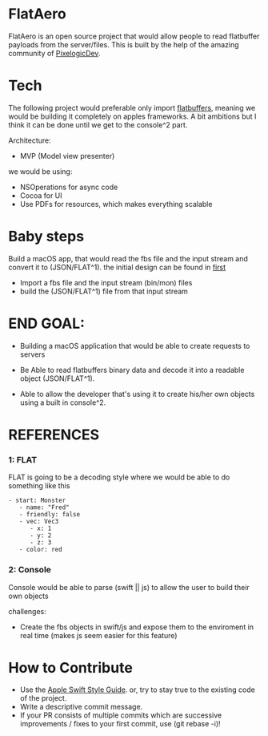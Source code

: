 # FlatAero

FlatAero is an open source project that would allow people to read flatbuffer payloads from the server/files. 
This is built by the help of the amazing community of [PixelogicDev](https://twitch.tv/pixelogicdev).

# Tech
The following project would preferable only import [flatbuffers](https://github.com/google/flatbuffers), meaning we would be building it completely on apples frameworks.
A bit ambitions but I think it can be done until we get to the console^2 part.

Architecture:
- MVP (Model view presenter)

we would be using:
- NSOperations for async code
- Cocoa for UI
- Use PDFs for resources, which makes everything scalable

# Baby steps

Build a macOS app, that would read the fbs file and the input stream and convert it to (JSON/FLAT^1). the initial design can be found in [first](https://github.com/mustiikhalil/FlatAero/designs/first.pdf)
- Import a fbs file and the input stream (bin/mon) files
- build the (JSON/FLAT^1) file from that input stream

# END GOAL:

- Building a macOS application that would be able to create requests to servers 

- Be Able to read flatbuffers binary data and decode it into a readable object (JSON/FLAT^1).

- Able to allow the developer that's using it to create his/her own objects using a built in console^2.


# REFERENCES

### 1: FLAT
FLAT is going to be a decoding style where we would be able to do something like this
```
- start: Monster
   - name: "Fred"
   - friendly: false
   - vec: Vec3
      - x: 1
      - y: 2
      - z: 3
   - color: red
```

### 2: Console
Console would be able to parse (swift || js) to allow the user to build their own objects

challenges: 
 - Create the fbs objects in swift/js and expose them to the enviroment in real time (makes js seem easier for this feature)

# How to Contribute
- Use the [Apple Swift Style Guide](https://swift.org/documentation/api-design-guidelines/). or, try to stay true to the existing code of the project.
- Write a descriptive commit message.
- If your PR consists of multiple commits which are successive improvements / fixes to your first commit, use (git rebase -i)! 